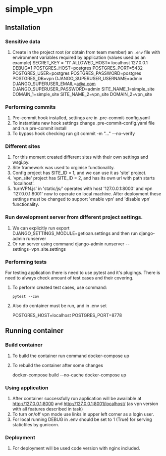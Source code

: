 # simple_vpn

## Installation

### Sensitive data

1. Create in the project root (or obtain from team member) an `.env` file with 
environment variables required by application (values used as an example)
    SECRET_KEY = '11'
    ALLOWED_HOST= localhost 127.0.0.1
    DEBUG=1
    POSTGRES_HOST=postgres
    POSTGRES_PORT=5432
    POSTGRES_USER=postgres
    POSTGRES_PASSWORD=postgres
    POSTGRES_DB=vpn
    DJANGO_SUPERUSER_USERNAME=admin
    DJANGO_SUPERUSER_EMAIL=a@a.com
    DJANGO_SUPERUSER_PASSWORD=admin
    SITE_NAME_1=simple_site
    DOMAIN_1=simple_site
    SITE_NAME_2=vpn_site
    DOMAIN_2=vpn_site
### Performing commits

1. Pre-commit hook installed, settings are in .pre-commit-config.yaml
2. To instantiate new hook settings change .pre-commit-config.yaml file
     and run     pre-commit install
3. To bypass hook checking run      git commit -m "..." --no-verify


### Different sites

1. For this moment created different sites with their own settings and wsgi.py.
2. Site framework was used to orginise functionality.
3. Config project has SITE_ID = 1, and we can use it as 'site' project.
4. 'vpn_site' project has SITE_ID = 2, and has its own url with path starts 'localhost'.
5. 'turnVPN.js' in 'static/js/' operates with host '127.0.0.1:8000' and vpn '127.0.0.1:8001' now to
    operate on local machine. After deployment these settings must be changed to
    support 'enable vpn' and 'disable vpn' functionality.


### Run development server from different project settings.

1. We can explicitly run
    export DJANGO_SETTINGS_MODULE=getloan.settings
    and then run django-admin runserver
2. Or run server using command
    django-admin runserver --settings=vpn_site.settings

### Performing tests

For testing application there is need to use pytest and it's plugings.
There is need to always check amount of test cases and their covering.

1. To perform created test cases, use command:

       pytest --cov

2. Also db container must be run, and in .env set 
    
   POSTGRES_HOST=localhost
   POSTGRES_PORT=8778

## Running container

### Build container

1. To build the container run command     docker-compose up 
2. To rebuild the container after some changes  

    docker-compose build --no-cache
    docker-compose up

### Using application

1. After container successfully run application will be awailable at
   http://127.0.0.1:8000 and http://127.0.0.1:8001/localhost/ (as vpn version
   with all features described in task)
2. To turn on/off vpn mode use links in upper left corner as a login user.
3. For local running DEBUG in .env should be set to 1 (True) for serving staticfiles
    by gunicorn.

### Deployment

1. For deployment will be used code version with nginx included.
